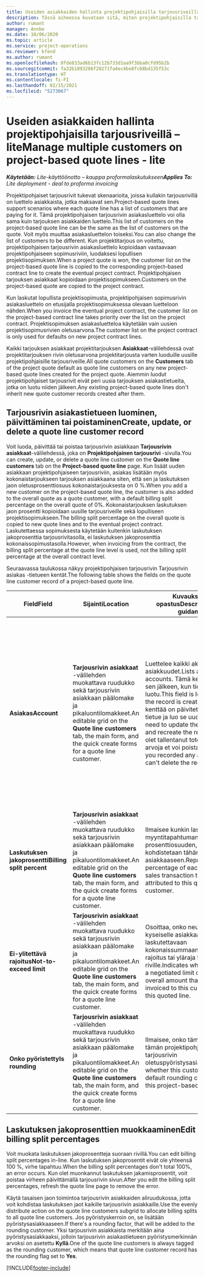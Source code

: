```yaml
---
title: Useiden asiakkaiden hallinta projektipohjaisilla tarjousriveillä – lite
description: Tässä aiheessa kuvataan sitä, miten projektipohjaisilla tarjousriveillä hallitaan useita asiakkaita.
author: rumant
manager: Annbe
ms.date: 10/06/2020
ms.topic: article
ms.service: project-operations
ms.reviewer: kfend
ms.author: rumant
ms.openlocfilehash: 0fde833ad6b13fc12b733d1aa9f3bba0cfd95b2b
ms.sourcegitcommit: fa32b1893286f20271fa4ec4be8fc68bd135f53c
ms.translationtype: HT
ms.contentlocale: fi-FI
ms.lasthandoff: 02/15/2021
ms.locfileid: "5273067"
---
```

# <a name="manage-multiple-customers-on-project-based-quote-lines---lite"></a><span data-ttu-id="ce8df-103">Useiden asiakkaiden hallinta projektipohjaisilla tarjousriveillä – lite</span><span class="sxs-lookup"><span data-stu-id="ce8df-103">Manage multiple customers on project-based quote lines - lite</span></span>

<span data-ttu-id="ce8df-104">_**Käytetään:** Lite-käyttöönotto – kauppa proformalaskutukseen_</span><span class="sxs-lookup"><span data-stu-id="ce8df-104">_**Applies To:** Lite deployment - deal to proforma invoicing_</span></span>

<span data-ttu-id="ce8df-105">Projektipohjaiset tarjousrivit tukevat skenaarioita, joissa kullakin tarjousrivillä on luettelo asiakkaista, jotka maksavat sen.</span><span class="sxs-lookup"><span data-stu-id="ce8df-105">Project-based quote lines support scenarios where each quote line has a list of customers that are paying for it.</span></span> <span data-ttu-id="ce8df-106">Tämä projektipohjaisen tarjousrivin asiakasluettelo voi olla sama kuin tarjouksen asiakkaiden luettelo.</span><span class="sxs-lookup"><span data-stu-id="ce8df-106">This list of customers on the project-based quote line can be the same as the list of customers on the quote.</span></span> <span data-ttu-id="ce8df-107">Voit myös muuttaa asiakasluettelon toiseksi.</span><span class="sxs-lookup"><span data-stu-id="ce8df-107">You can also change the list of customers to be different.</span></span> <span data-ttu-id="ce8df-108">Kun projektitarjous on voitettu, projektipohjaisen tarjousrivin asiakasluettelo kopioidaan vastaavaan projektipohjaiseen sopimusriviin, luodaksesi lopullisen projektisopimuksen.</span><span class="sxs-lookup"><span data-stu-id="ce8df-108">When a project quote is won, the customer list on the project-based quote line is copied to the corresponding project–based contract line to create the eventual project contract.</span></span> <span data-ttu-id="ce8df-109">Projektipohjaisen tarjouksen asiakkaat kopioidaan projektisopimukseen.</span><span class="sxs-lookup"><span data-stu-id="ce8df-109">Customers on the project-based quote are copied to the project contract.</span></span>

<span data-ttu-id="ce8df-110">Kun laskutat lopullista projektisopimusta, projektipohjaisen sopimusrivin asiakasluettelo on etusijalla projektisopimuksessa olevaan luetteloon nähden.</span><span class="sxs-lookup"><span data-stu-id="ce8df-110">When you invoice the eventual project contract, the customer list on the project-based contract line takes priority over the list on the project contract.</span></span> <span data-ttu-id="ce8df-111">Projektisopimuksen asiakasluetteloa käytetään vain uusien projektisopimusrivien oletusarvona.</span><span class="sxs-lookup"><span data-stu-id="ce8df-111">The customer list on the project contract is only used for defaults on new project contract lines.</span></span>

<span data-ttu-id="ce8df-112">Kaikki tarjouksen asiakkaat projektitarjouksen **Asiakkaat**-välilehdessä ovat projektitarjouksen rivin oletusarvona projektitarjousta varten luoduille uusille projektipohjaisille tarjousriveille.</span><span class="sxs-lookup"><span data-stu-id="ce8df-112">All quote customers on the **Customers** tab of the project quote default as quote line customers on any new project-based quote lines created for the project quote.</span></span> <span data-ttu-id="ce8df-113">Aiemmin luodut projektipohjaiset tarjousrivit eivät peri uusia tarjouksen asiakastietueita, jotka on luotu niiden jälkeen.</span><span class="sxs-lookup"><span data-stu-id="ce8df-113">Any existing project-based quote lines don't inherit new quote customer records created after them.</span></span>

## <a name="create-update-or-delete-a-quote-line-customer-record"></a><span data-ttu-id="ce8df-114">Tarjousrivin asiakastietueen luominen, päivittäminen tai poistaminen</span><span class="sxs-lookup"><span data-stu-id="ce8df-114">Create, update, or delete a quote line customer record</span></span>

<span data-ttu-id="ce8df-115">Voit luoda, päivittää tai poistaa tarjousrivin asiakkaan **Tarjousrivin asiakkaat**-välilehdessä, joka on **Projektipohjainen tarjousrivi** -sivulla.</span><span class="sxs-lookup"><span data-stu-id="ce8df-115">You can create, update, or delete a quote line customer on the **Quote line customers** tab on the **Project-based quote line** page.</span></span> <span data-ttu-id="ce8df-116">Kun lisäät uuden asiakkaan projektipohjaiseen tarjousriviin, asiakas lisätään myös kokonaistarjoukseen tarjouksen asiakkaana siten, että sen ja laskutuksen jaon oletusprosenttiosuus kokonaistarjouksesta on 0 %.</span><span class="sxs-lookup"><span data-stu-id="ce8df-116">When you add a new customer on the project-based quote line, the customer is also added to the overall quote as a quote customer, with a default billing split percentage on the overall quote of 0%.</span></span> <span data-ttu-id="ce8df-117">Kokonaistarjouksen laskutuksen jaon prosentti kopioidaan uusille tarjousriveille sekä lopulliseen projektisopimukseen.</span><span class="sxs-lookup"><span data-stu-id="ce8df-117">The billing split percentage on the overall quote is copied to new quote lines and to the eventual project contract.</span></span> <span data-ttu-id="ce8df-118">Laskutettaessa sopimuksesta käytetään kuitenkin laskutuksen jakoprosenttia tarjousrivitasolla, ei laskutuksen jakoprosenttia kokonaissopimustasolla.</span><span class="sxs-lookup"><span data-stu-id="ce8df-118">However, when invoicing from the contract, the billing split percentage at the quote line level is used, not the billing split percentage at the overall contract level.</span></span> 

<span data-ttu-id="ce8df-119">Seuraavassa taulukossa näkyy projektipohjaisen tarjousrivin Tarjousrivin asiakas -tietueen kentät.</span><span class="sxs-lookup"><span data-stu-id="ce8df-119">The following table shows the fields on the quote line customer record of a project-based quote line.</span></span>

| <span data-ttu-id="ce8df-120">Field</span><span class="sxs-lookup"><span data-stu-id="ce8df-120">Field</span></span> | <span data-ttu-id="ce8df-121">Sijainti</span><span class="sxs-lookup"><span data-stu-id="ce8df-121">Location</span></span> | <span data-ttu-id="ce8df-122">Kuvaukset ja opastus</span><span class="sxs-lookup"><span data-stu-id="ce8df-122">Description and guidance</span></span> | <span data-ttu-id="ce8df-123">Loppupään vaikutus</span><span class="sxs-lookup"><span data-stu-id="ce8df-123">Downstream impact</span></span> |
| --- | --- | --- | --- |
| <span data-ttu-id="ce8df-124">**Asiakas**</span><span class="sxs-lookup"><span data-stu-id="ce8df-124">**Account**</span></span> | <span data-ttu-id="ce8df-125">**Tarjousrivin asiakkaat** -välilehden muokattava ruudukko sekä tarjousrivin asiakkaan päälomake ja pikaluontilomakkeet.</span><span class="sxs-lookup"><span data-stu-id="ce8df-125">An editable grid on the **Quote line customers** tab, the main form, and the quick create forms for a quote line customer.</span></span> | <span data-ttu-id="ce8df-126">Luettelee kaikki aktiiviset asiakkuudet.</span><span class="sxs-lookup"><span data-stu-id="ce8df-126">Lists all active accounts.</span></span> <span data-ttu-id="ce8df-127">Tämä kenttä lukitaan sen jälkeen, kun tietue on luotu.</span><span class="sxs-lookup"><span data-stu-id="ce8df-127">This field is locked after the record is created.</span></span> <span data-ttu-id="ce8df-128">Jos kenttää on päivitettävä, poista tietue ja luo se uudelleen.</span><span class="sxs-lookup"><span data-stu-id="ce8df-128">If you need to update the field, delete and recreate the record.</span></span> <span data-ttu-id="ce8df-129">Jos olet tallentanut toteutuneita arvoja et voi poistaa tietuetta.</span><span class="sxs-lookup"><span data-stu-id="ce8df-129">If you recorded any actuals, you can't delete the record.</span></span> | <span data-ttu-id="ce8df-130">Kun valitset lisättävän asiakkuuden asiakkuuksien pääluettelosta, tarjousrivin asiakas lisätään myös tarjouksen asiakkaaksi tallennettaessa.</span><span class="sxs-lookup"><span data-stu-id="ce8df-130">When you pick an account from the master list of accounts to add, the quote line customer is also added as a quote customer when you save it.</span></span> <span data-ttu-id="ce8df-131">Kun tarjous on voitettu, tarjousrivin asiakkaat kopioidaan projektisopimusrivin asiakkaisiin.</span><span class="sxs-lookup"><span data-stu-id="ce8df-131">When a quote is won, quote line customers are copied to the project contract line customers.</span></span> |
| <span data-ttu-id="ce8df-132">**Laskutuksen jakoprosentti**</span><span class="sxs-lookup"><span data-stu-id="ce8df-132">**Billing split percent**</span></span> | <span data-ttu-id="ce8df-133">**Tarjousrivin asiakkaat** -välilehden muokattava ruudukko sekä tarjousrivin asiakkaan päälomake ja pikaluontilomakkeet.</span><span class="sxs-lookup"><span data-stu-id="ce8df-133">An editable grid on the **Quote line customers** tab, the main form, and the quick create forms for a quote line customer.</span></span> | <span data-ttu-id="ce8df-134">Ilmaisee kunkin laskuttamaton myyntitapahtuman prosenttiosuuden, joka kohdistetaan tähän tarjousrivin asiakkaaseen.</span><span class="sxs-lookup"><span data-stu-id="ce8df-134">Represents the percentage of each unbilled sales transaction that will be attributed to this quote line customer.</span></span> | <span data-ttu-id="ce8df-135">Kopioidaan projektisopimusrivin asiakkaisiin.</span><span class="sxs-lookup"><span data-stu-id="ce8df-135">Copied over to project contract line customers.</span></span> |
| <span data-ttu-id="ce8df-136">**Ei-ylitettävä rajoitus**</span><span class="sxs-lookup"><span data-stu-id="ce8df-136">**Not-to-exceed limit**</span></span> | <span data-ttu-id="ce8df-137">**Tarjousrivin asiakkaat** -välilehden muokattava ruudukko sekä tarjousrivin asiakkaan päälomake ja pikaluontilomakkeet.</span><span class="sxs-lookup"><span data-stu-id="ce8df-137">An editable grid on the **Quote line customers** tab, the main form, and the quick create forms for a quote line customer.</span></span> | <span data-ttu-id="ce8df-138">Osoittaa, onko neuvoteltu kyseiselle asiakkaalle laskutettavaan kokonaissummaan neuvoteltu rajoitus tai yläraja tälle tarjotulle riville.</span><span class="sxs-lookup"><span data-stu-id="ce8df-138">Indicates whether there is a negotiated limit or cap to the overall amount that will be invoiced to this customer for this quoted line.</span></span> | <span data-ttu-id="ce8df-139">Kopioidaan projektisopimusrivin asiakkaisiin, kun tarjous on voitettu.</span><span class="sxs-lookup"><span data-stu-id="ce8df-139">Copied over to project contract line customers when a quote is won.</span></span> |
| <span data-ttu-id="ce8df-140">**Onko pyöristetty**</span><span class="sxs-lookup"><span data-stu-id="ce8df-140">**Is rounding**</span></span> | <span data-ttu-id="ce8df-141">**Tarjousrivin asiakkaat** -välilehden muokattava ruudukko sekä tarjousrivin asiakkaan päälomake ja pikaluontilomakkeet.</span><span class="sxs-lookup"><span data-stu-id="ce8df-141">An editable grid on the **Quote line customers** tab, the main form, and the quick create forms for a quote line customer.</span></span> | <span data-ttu-id="ce8df-142">Ilmaisee, onko tämä asiakas tämän projektipohjaisen tarjousrivin oletuspyöristysasiakas.</span><span class="sxs-lookup"><span data-stu-id="ce8df-142">Indicates whether this customer is a default rounding customer for this project-based quote line.</span></span> | <span data-ttu-id="ce8df-143">Kopioidaan projektisopimuksen asiakkaisiin, kun tarjous on voitettu.</span><span class="sxs-lookup"><span data-stu-id="ce8df-143">Copied over to project contract customers when a quote is won.</span></span> |

## <a name="edit-billing-split-percentages"></a><span data-ttu-id="ce8df-144">Laskutuksen jakoprosenttien muokkaaminen</span><span class="sxs-lookup"><span data-stu-id="ce8df-144">Edit billing split percentages</span></span>

<span data-ttu-id="ce8df-145">Voit muokata laskutuksen jakoprosentteja suoraan rivillä.</span><span class="sxs-lookup"><span data-stu-id="ce8df-145">You can edit billing split percentages in-line.</span></span> <span data-ttu-id="ce8df-146">Kun laskutuksen jakoprosentit eivät ole yhteensä 100 %, virhe tapahtuu.</span><span class="sxs-lookup"><span data-stu-id="ce8df-146">When the billing split percentages don't total 100%, an error occurs.</span></span> <span data-ttu-id="ce8df-147">Kun olet muonkannut laskutuksen jakamisprosentit, voit poistaa virheen päivittämällä tarjousrivin sivun.</span><span class="sxs-lookup"><span data-stu-id="ce8df-147">After you edit the billing split percentages, refresh the quote line page to remove the error.</span></span>

<span data-ttu-id="ce8df-148">Käytä tasaisen jaon toimintoa tarjousrivin asiakkaiden aliruudukossa, jotta voit kohdistaa laskutuksen jaot kaikille tarjousrivin asiakkaille.</span><span class="sxs-lookup"><span data-stu-id="ce8df-148">Use the evenly distribute action on the quote line customers subgrid to allocate billing splits to all quote line customers.</span></span> <span data-ttu-id="ce8df-149">Jos pyöristyskerroin on, se lisätään pyöristysasiakkaaseen.</span><span class="sxs-lookup"><span data-stu-id="ce8df-149">If there's a rounding factor, that will be added to the rounding customer.</span></span> <span data-ttu-id="ce8df-150">Yksi tarjousrivin asiakkaista merkitään aina pyöristysasiakkaaksi, jolloin tarjousrivin asiakastietueen pyöristysmerkinnän arvoksi on asetettu **Kyllä**.</span><span class="sxs-lookup"><span data-stu-id="ce8df-150">One of the quote line customers is always tagged as the rounding customer, which means that quote line customer record has the rounding flag set to **Yes**.</span></span> 


[!INCLUDE[footer-include](../../includes/footer-banner.md)]